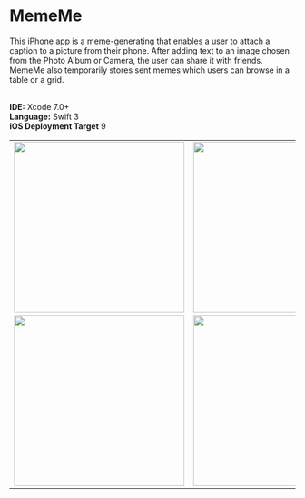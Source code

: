 # MemeMe

This iPhone app is a meme-generating that enables a user to attach a caption to a picture from their phone. After adding text to an image chosen from the Photo Album or Camera, the user can share it with friends. MemeMe also temporarily stores sent memes which users can browse in a table or a grid.

<br><b>IDE:</b> Xcode 7.0+
<br><b>Language:</b> Swift 3
<br><b>iOS Deployment Target</b> 9
<table>
<tr>
<td>
<kbd>
<img src="https://bennyspr.com/img/github/memeMe/Simulator_Screen_Shot_1.png" width="300">
</kbd>
</td>
<td>
<kbd>
<img src="https://bennyspr.com/img/github/memeMe/Simulator_Screen_Shot_2.png" width="300">
</kbd>
</td>
</tr>
<tr>
<td>
<kbd>
<img src="https://bennyspr.com/img/github/memeMe/Simulator_Screen_Shot_3.png" width="300">
</kbd>
</td>
<td>
<kbd>
<img src="https://bennyspr.com/img/github/memeMe/Simulator_Screen_Shot_4.png" width="300">
</kbd>
</td>
</tr>
</table>
